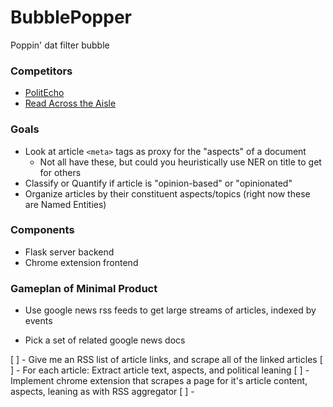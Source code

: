 # BubblePopper
Poppin' dat filter bubble

### Competitors

* [PolitEcho](http://politecho.org/)
* [Read Across the Aisle](http://www.readacrosstheaisle.com/)

### Goals
* Look at article `<meta>` tags as proxy for the "aspects" of a document
  * Not all have these, but could you heuristically use NER on title to get for others
* Classify or Quantify if article is "opinion-based" or "opinionated"
* Organize articles by their constituent aspects/topics (right now these are Named Entities)

### Components
* Flask server backend
* Chrome extension frontend

### Gameplan of Minimal Product
* Use google news rss feeds to get large streams of articles, indexed by events

* Pick a set of related google news docs

[ ] - Give me an RSS list of article links, and scrape all of the linked articles
[ ] - For each article: Extract article text, aspects, and political leaning
[ ] - Implement chrome extension that scrapes a page for it's article content, aspects, leaning as with RSS aggregator
[ ] - 
